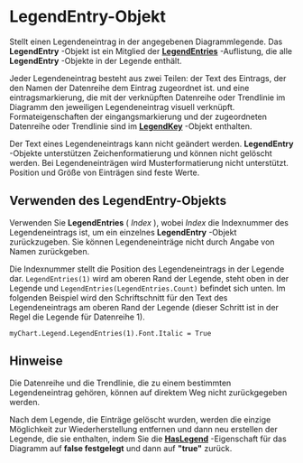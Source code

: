 
# LegendEntry-Objekt

Stellt einen Legendeneintrag in der angegebenen Diagrammlegende. Das  **LegendEntry** -Objekt ist ein Mitglied der **[LegendEntries](98f5f860-7648-e3a6-f2af-985b383fed24.md)** -Auflistung, die alle **LegendEntry** -Objekte in der Legende enthält.

Jeder Legendeneintrag besteht aus zwei Teilen: der Text des Eintrags, der den Namen der Datenreihe dem Eintrag zugeordnet ist. und eine eintragsmarkierung, die mit der verknüpften Datenreihe oder Trendlinie im Diagramm den jeweiligen Legendeneintrag visuell verknüpft. Formateigenschaften der eingangsmarkierung und der zugeordneten Datenreihe oder Trendlinie sind im  **[LegendKey](ab90cb64-1f81-dfcb-7542-cba68964acba.md)** -Objekt enthalten.

Der Text eines Legendeneintrags kann nicht geändert werden.  **LegendEntry** -Objekte unterstützen Zeichenformatierung und können nicht gelöscht werden. Bei Legendeneinträgen wird Musterformatierung nicht unterstützt. Position und Größe von Einträgen sind feste Werte.


## Verwenden des LegendEntry-Objekts

Verwenden Sie  **LegendEntries** ( _Index_ ), wobei _Index_ die Indexnummer des Legendeneintrags ist, um ein einzelnes **LegendEntry** -Objekt zurückzugeben. Sie können Legendeneinträge nicht durch Angabe von Namen zurückgeben.

Die Indexnummer stellt die Position des Legendeneintrags in der Legende dar.  `LegendEntries(1)` wird am oberen Rand der Legende, steht oben in der Legende und `LegendEntries(LegendEntries.Count)` befindet sich unten. Im folgenden Beispiel wird den Schriftschnitt für den Text des Legendeneintrags am oberen Rand der Legende (dieser Schritt ist in der Regel die Legende für Datenreihe 1).




```
myChart.Legend.LegendEntries(1).Font.Italic = True
```


## Hinweise

Die Datenreihe und die Trendlinie, die zu einem bestimmten Legendeneintrag gehören, können auf direktem Weg nicht zurückgegeben werden.

Nach dem Legende, die Einträge gelöscht wurden, werden die einzige Möglichkeit zur Wiederherstellung entfernen und dann neu erstellen der Legende, die sie enthalten, indem Sie die  **[HasLegend](b4dbef39-9d83-2f6e-fe06-8ca38cceeeec.md)** -Eigenschaft für das Diagramm auf **false festgelegt** und dann auf **"true"** zurück.


